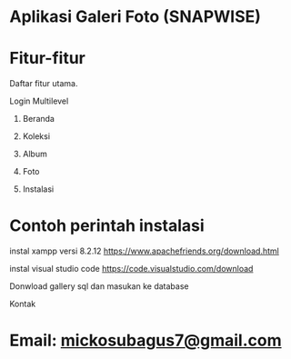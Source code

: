 # Aplikasi Galeri Foto (SNAPWISE)

# Fitur-fitur
Daftar fitur utama.

Login Multilevel

1. Beranda 

2. Koleksi 

3. Album

4. Foto 

5. Instalasi

# Contoh perintah instalasi
instal xampp versi 8.2.12 https://www.apachefriends.org/download.html

instal visual studio code https://code.visualstudio.com/download

Donwload gallery sql dan masukan ke database  

Kontak

# Email: mickosubagus7@gmail.com
